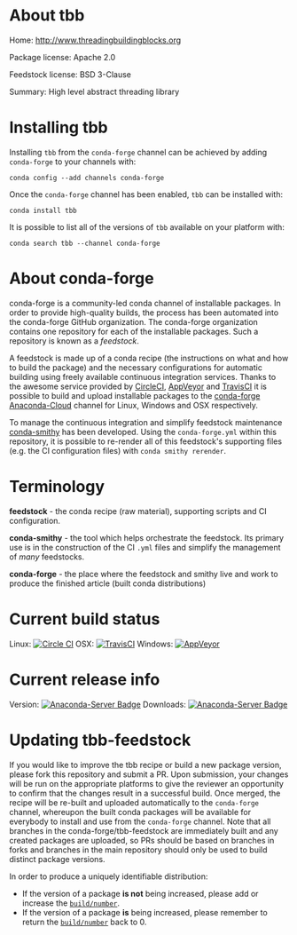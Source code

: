 About tbb
=========

Home: http://www.threadingbuildingblocks.org

Package license: Apache 2.0

Feedstock license: BSD 3-Clause

Summary: High level abstract threading library



Installing tbb
==============

Installing `tbb` from the `conda-forge` channel can be achieved by adding `conda-forge` to your channels with:

```
conda config --add channels conda-forge
```

Once the `conda-forge` channel has been enabled, `tbb` can be installed with:

```
conda install tbb
```

It is possible to list all of the versions of `tbb` available on your platform with:

```
conda search tbb --channel conda-forge
```



About conda-forge
=================

conda-forge is a community-led conda channel of installable packages.
In order to provide high-quality builds, the process has been automated into the
conda-forge GitHub organization. The conda-forge organization contains one repository
for each of the installable packages. Such a repository is known as a *feedstock*.

A feedstock is made up of a conda recipe (the instructions on what and how to build
the package) and the necessary configurations for automatic building using freely
available continuous integration services. Thanks to the awesome service provided by
[CircleCI](https://circleci.com/), [AppVeyor](http://www.appveyor.com/)
and [TravisCI](https://travis-ci.org/) it is possible to build and upload installable
packages to the [conda-forge](https://anaconda.org/conda-forge)
[Anaconda-Cloud](http://docs.anaconda.org/) channel for Linux, Windows and OSX respectively.

To manage the continuous integration and simplify feedstock maintenance
[conda-smithy](http://github.com/conda-forge/conda-smithy) has been developed.
Using the ``conda-forge.yml`` within this repository, it is possible to re-render all of
this feedstock's supporting files (e.g. the CI configuration files) with ``conda smithy rerender``.


Terminology
===========

**feedstock** - the conda recipe (raw material), supporting scripts and CI configuration.

**conda-smithy** - the tool which helps orchestrate the feedstock.
                   Its primary use is in the construction of the CI ``.yml`` files
                   and simplify the management of *many* feedstocks.

**conda-forge** - the place where the feedstock and smithy live and work to
                  produce the finished article (built conda distributions)

Current build status
====================

Linux: [![Circle CI](https://circleci.com/gh/conda-forge/tbb-feedstock.svg?style=shield)](https://circleci.com/gh/conda-forge/tbb-feedstock)
OSX: [![TravisCI](https://travis-ci.org/conda-forge/tbb-feedstock.svg?branch=master)](https://travis-ci.org/conda-forge/tbb-feedstock)
Windows: [![AppVeyor](https://ci.appveyor.com/api/projects/status/github/conda-forge/tbb-feedstock?svg=True)](https://ci.appveyor.com/project/conda-forge/tbb-feedstock/branch/master)

Current release info
====================
Version: [![Anaconda-Server Badge](https://anaconda.org/conda-forge/tbb/badges/version.svg)](https://anaconda.org/conda-forge/tbb)
Downloads: [![Anaconda-Server Badge](https://anaconda.org/conda-forge/tbb/badges/downloads.svg)](https://anaconda.org/conda-forge/tbb)


Updating tbb-feedstock
======================

If you would like to improve the tbb recipe or build a new
package version, please fork this repository and submit a PR. Upon submission,
your changes will be run on the appropriate platforms to give the reviewer an
opportunity to confirm that the changes result in a successful build. Once
merged, the recipe will be re-built and uploaded automatically to the
`conda-forge` channel, whereupon the built conda packages will be available for
everybody to install and use from the `conda-forge` channel.
Note that all branches in the conda-forge/tbb-feedstock are
immediately built and any created packages are uploaded, so PRs should be based
on branches in forks and branches in the main repository should only be used to
build distinct package versions.

In order to produce a uniquely identifiable distribution:
 * If the version of a package **is not** being increased, please add or increase
   the [``build/number``](http://conda.pydata.org/docs/building/meta-yaml.html#build-number-and-string).
 * If the version of a package **is** being increased, please remember to return
   the [``build/number``](http://conda.pydata.org/docs/building/meta-yaml.html#build-number-and-string)
   back to 0.
